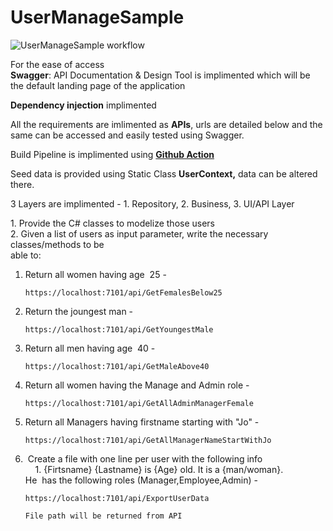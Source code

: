 # UserManageSample



![UserManageSample workflow](https://github.com/vishaletm/UserManageSample/actions/workflows/dotnet.yml/badge.svg)

For the ease of access   
**Swagger**: API Documentation & Design Tool is implimented which will be the default landing page of the application

**Dependency injection** implimented

All the requirements are imlimented as **APIs**, urls are detailed below and the same can be accessed and easily tested using Swagger.

Build Pipeline is implimented using [**Github Action**](https://github.com/vishaletm/UserManageSample/actions)

Seed data is provided using Static Class **UserContext,** data can be altered there.

3 Layers are implimented - 1. Repository, 2. Business, 3. UI/API Layer

1\. Provide the C# classes to modelize those users  
2\. Given a list of users as input parameter, write the necessary classes/methods to be  
able to:

1.  Return all women having age  25 -
    
        https://localhost:7101/api/GetFemalesBelow25
    
2.  Return the joungest man -
    
        https://localhost:7101/api/GetYoungestMale
    
3.  Return all men having age  40 - 
    
        https://localhost:7101/api/GetMaleAbove40
    
4.  Return all women having the Manage and Admin role - 
    
        https://localhost:7101/api/GetAllAdminManagerFemale
    
5.  Return all Managers having firstname starting with "Jo" - 
    
        https://localhost:7101/api/GetAllManagerNameStartWithJo
    
6.   Create a file with one line per user with the following info  
        1. {Firtsname} {Lastname} is {Age} old. It is a {man/woman}.            He  has the following roles (Manager,Employee,Admin) - 
    
        https://localhost:7101/api/ExportUserData
        
        File path will be returned from API
